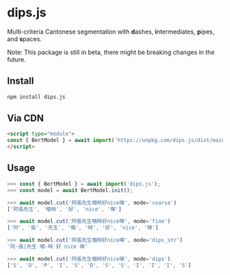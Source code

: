 # dips.js

Multi-criteria Cantonese segmentation with **d**ashes, **i**ntermediates, **p**ipes, and **s**paces.

Note: This package is still in beta, there might be breaking changes in the future.

## Install

```sh
npm install dips.js
```

## Via CDN

```html
<script type="module">
const { BertModel } = await import('https://unpkg.com/dips.js/dist/main.js');
</script>
```

## Usage

```javascript
>>> const { BertModel } = await import('dips.js');
>>> const model = await BertModel.init();

>>> await model.cut('阿張先生嗰時好nice㗎', mode='coarse')
['阿張先生', '嗰時', '好', 'nice', '㗎']

>>> await model.cut('阿張先生嗰時好nice㗎', mode='fine')
['阿', '張', '先生', '嗰', '時', '好', 'nice', '㗎']

>>> await model.cut('阿張先生嗰時好nice㗎', mode='dips_str')
'阿-張|先生 嗰-時 好 nice 㗎'

>>> await model.cut('阿張先生嗰時好nice㗎', mode='dips')
['S', 'D', 'P', 'I', 'S', 'D', 'S', 'S', 'I', 'I', 'I', 'S']
```
